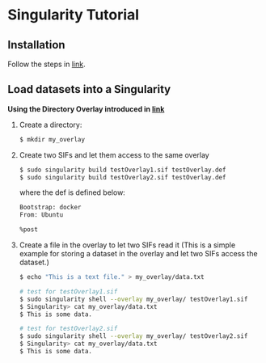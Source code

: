 # Singularity Tutorial

## Installation

Follow the steps in [link](https://docs.sylabs.io/guides/latest/user-guide/quick_start.html).



## Load datasets into a Singularity

**Using the Directory Overlay introduced in [link](https://docs.sylabs.io/guides/latest/user-guide/persistent_overlays.html)**

1. Create a directory:

   ```bash
   $ mkdir my_overlay
   ```

2. Create two SIFs and let them access to the same overlay

   ```bash
   $ sudo singularity build testOverlay1.sif testOverlay.def
   $ sudo singularity build testOverlay2.sif testOverlay.def
   ```

   where the def is defined below:

   ```bash
   Bootstrap: docker
   From: Ubuntu
   
   %post
   ```

3. Create a file in the overlay to let two SIFs read it (This is a simple example for storing a dataset in the overlay and let two SIFs access the dataset.)

   ```bash
   $ echo "This is a text file." > my_overlay/data.txt
   
   # test for testOverlay1.sif
   $ sudo singularity shell --overlay my_overlay/ testOverlay1.sif
   $ Singularity> cat my_overlay/data.txt
   $ This is some data.
   
   # test for testOverlay2.sif
   $ sudo singularity shell --overlay my_overlay/ testOverlay2.sif
   $ Singularity> cat my_overlay/data.txt
   $ This is some data.
   ```
   
   

​	

